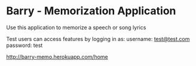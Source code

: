 # Barry - Memorization Application

Use this application to memorize a speech or song lyrics

Test users can access features by logging in as:
username: test@test.com
password: test

http://barry-memo.herokuapp.com/home
